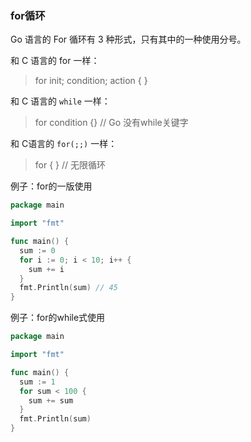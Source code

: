 ### for循环
Go 语言的 For 循环有 3 种形式，只有其中的一种使用分号。

和 C 语言的 for 一样：
> for init; condition; action { }

和 C 语言的 `while` 一样：
> for condition {} // Go 没有while关键字

和 C语言的 `for(;;)` 一样：
> for { } // 无限循环

例子：for的一版使用
```go
package main

import "fmt"

func main() {
  sum := 0
  for i := 0; i < 10; i++ {
    sum += i
  }
  fmt.Println(sum) // 45
}
```
例子：for的while式使用
```go
package main

import "fmt"

func main() {
  sum := 1
  for sum < 100 {
    sum += sum
  }
  fmt.Println(sum)
}
```